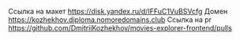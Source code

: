Ссылка на макет 
https://disk.yandex.ru/d/IFFuC1VuBSVcfg
Домен
https://kozhekhov.diploma.nomoredomains.club
Ссылка на pr
https://github.com/DmitriiKozhekhov/movies-explorer-frontend/pulls
